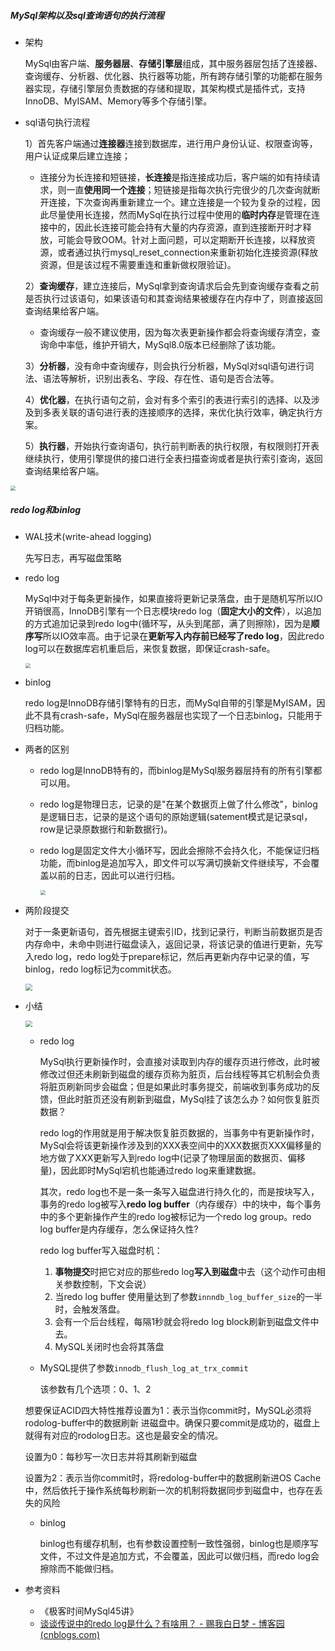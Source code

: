 ##### MySql架构以及sql查询语句的执行流程

- 架构

  MySql由客户端、**服务器层**、**存储引擎层**组成，其中服务器层包括了连接器、查询缓存、分析器、优化器、执行器等功能，所有跨存储引擎的功能都在服务器实现，存储引擎层负责数据的存储和提取，其架构模式是插件式，支持InnoDB、MyISAM、Memory等多个存储引擎。

- sql语句执行流程

  1）首先客户端通过**连接器**连接到数据库，进行用户身份认证、权限查询等，用户认证成果后建立连接；

  - 连接分为长连接和短链接，**长连接**是指连接成功后，客户端的如有持续请求，则一直**使用同一个连接**；短链接是指每次执行完很少的几次查询就断开连接，下次查询再重新建立一个。建立连接是一个较为复杂的过程，因此尽量使用长连接，然而MySql在执行过程中使用的**临时内存**是管理在连接中的，因此长连接可能会持有大量的内存资源，直到连接断开时才释放，可能会导致OOM。针对上面问题，可以定期断开长连接，以释放资源，或者通过执行mysql_reset_connection来重新初始化连接资源(释放资源，但是该过程不需要重连和重新做权限验证)。

  2）**查询缓存**，建立连接后，MySql拿到查询请求后会先到查询缓存查看之前是否执行过该语句，如果该语句和其查询结果被缓存在内存中了，则直接返回查询结果给客户端。

  - 查询缓存一般不建议使用，因为每次表更新操作都会将查询缓存清空，查询命中率低，维护开销大，MySql8.0版本已经删除了该功能。

  3）**分析器**，没有命中查询缓存，则会执行分析器，MySql对sql语句进行词法、语法等解析，识别出表名、字段、存在性、语句是否合法等。

  4）**优化器**，在执行语句之前，会对有多个索引的表进行索引的选择、以及涉及到多表关联的语句进行表的连接顺序的选择，来优化执行效率，确定执行方案。

  5）**执行器**，开始执行查询语句，执行前判断表的执行权限，有权限则打开表继续执行，使用引擎提供的接口进行全表扫描查询或者是执行索引查询，返回查询结果给客户端。

  

<img src="C:\Users\18160\Desktop\YW\JAVA\KB\CS-KB\MySql\MySql45讲\fig\mysql-逻辑架构.png" style="zoom:50%;" />

##### redo log和binlog

- WAL技术(write-ahead logging)

  先写日志，再写磁盘策略

- redo log

  MySql中对于每条更新操作，如果直接将更新记录落盘，由于是随机写所以IO开销很高，InnoDB引擎有一个日志模块redo log（**固定大小的文件**），以追加的方式追加记录到redo log中(循环写，从头到尾部，满了则擦除)，因为是**顺序写**所以IO效率高。由于记录在**更新写入内存前已经写了redo log**，因此redo log可以在数据库宕机重启后，来恢复数据，即保证crash-safe。

  <img src="C:\Users\18160\Desktop\YW\JAVA\KB\CS-KB\MySql\MySql45讲\fig\redo log.png" style="zoom:50%;" />

  

- binlog

  redo log是InnoDB存储引擎特有的日志，而MySql自带的引擎是MyISAM，因此不具有crash-safe，MySql在服务器层也实现了一个日志binlog，只能用于归档功能。

- 两者的区别

  - redo log是InnoDB特有的，而binlog是MySql服务器层持有的所有引擎都可以用。

  - redo log是物理日志，记录的是"在某个数据页上做了什么修改"，binlog是逻辑日志，记录的是这个语句的原始逻辑(satement模式是记录sql，row是记录原数据行和新数据行)。

  - redo log是固定文件大小循环写，因此会擦除不会持久化，不能保证归档功能，而binlog是追加写入，即文件可以写满切换新文件继续写，不会覆盖以前的日志，因此可以进行归档。

    <img src="C:\Users\18160\Desktop\YW\JAVA\KB\CS-KB\MySql\MySql45讲\fig\redo log file.png" style="zoom:50%;" />

- 两阶段提交

  对于一条更新语句，首先根据主键索引ID，找到记录行，判断当前数据页是否内存命中，未命中则进行磁盘读入，返回记录，将该记录的值进行更新，先写入redo log，redo log处于prepare标记，然后再更新内存中记录的值，写binlog，redo log标记为commit状态。

  <img src="C:\Users\18160\Desktop\YW\JAVA\KB\CS-KB\MySql\MySql45讲\fig\两阶段提交.png" style="zoom: 67%;" />

- 小结

  <img src="C:\Users\18160\Desktop\YW\JAVA\KB\CS-KB\MySql\MySql45讲\fig\redo log流程.png" style="zoom: 67%;" />

  - redo log

    MySql执行更新操作时，会直接对读取到内存的缓存页进行修改，此时被修改过但还未刷新到磁盘的缓存页称为脏页，后台线程等其它机制会负责将脏页刷新同步会磁盘；但是如果此时事务提交，前端收到事务成功的反馈，但此时脏页还没有刷新到磁盘，MySql挂了该怎么办？如何恢复脏页数据？

    redo log的作用就是用于解决恢复脏页数据的，当事务中有更新操作时，MySql会将该更新操作涉及到的XXX表空间中的XXX数据页XXX偏移量的地方做了XXX更新写入到redo log中(记录了物理层面的数据页、偏移量)，因此即时MySql宕机也能通过redo log来重建数据。

    其次，redo log也不是一条一条写入磁盘进行持久化的，而是按块写入，事务的redo log被写入**redo log buffer**（内存缓存）中的块中，每个事务中的多个更新操作产生的redo log被标记为一个redo log group。redo log buffer是内存缓存，怎么保证持久性?

    redo log buffer写入磁盘时机：

    1. **事物提交**时把它对应的那些redo log**写入到磁盘**中去（这个动作可由相关参数控制，下文会说）
    2. 当redo log buffer 使用量达到了参数`innndb_log_buffer_size`的一半时，会触发落盘。
    3. 会有一个后台线程，每隔1秒就会将redo log block刷新到磁盘文件中去。
    4. MySQL关闭时也会将其落盘

  
  - MySQL提供了参数`innodb_flush_log_at_trx_commit`

     该参数有几个选项：0、1、2

  想要保证ACID四大特性推荐设置为1：表示当你commit时，MySQL必须将rodolog-buffer中的数据刷新  进磁盘中。确保只要commit是成功的，磁盘上就得有对应的rodolog日志。这也是最安全的情况。

  设置为0：每秒写一次日志并将其刷新到磁盘

  设置为2：表示当你commit时，将redolog-buffer中的数据刷新进OS Cache中，然后依托于操作系统每秒刷新一次的机制将数据同步到磁盘中，也存在丢失的风险

  - binlog

    binlog也有缓存机制，也有参数设置控制一致性强弱，binlog也是顺序写文件，不过文件是追加方式，不会覆盖，因此可以做归档，而redo log会擦除而不能做归档。

- 参考资料
  - 《极客时间MySql45讲》
  - [谈谈传说中的redo log是什么？有啥用？ - 赐我白日梦 - 博客园 (cnblogs.com)](https://www.cnblogs.com/ZhuChangwu/p/14096575.html)

